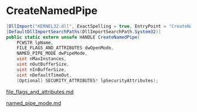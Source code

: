 # CreateNamedPipe

```csharp
[DllImport("KERNEL32.dll", ExactSpelling = true, EntryPoint = "CreateNamedPipeW")]
[DefaultDllImportSearchPaths(DllImportSearchPath.System32)]
public static extern unsafe HANDLE CreateNamedPipe(
    PCWSTR lpName,
    FILE_FLAGS_AND_ATTRIBUTES dwOpenMode,
    NAMED_PIPE_MODE dwPipeMode,
    uint nMaxInstances,
    uint nOutBufferSize,
    uint nInBufferSize,
    uint nDefaultTimeOut,
    [Optional] SECURITY_ATTRIBUTES* lpSecurityAttributes);
```

[file\_flags\_and\_attributes.md](../filesystem/file\_flags\_and\_attributes.md "mention")

[named\_pipe\_mode.md](../pipes/named\_pipe\_mode.md "mention")
